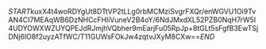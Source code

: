 $START$kuxX4t4woRDYgUt8DTtVP2tLLg0rbMCMziSvgrFXQr/enWGVU1Oi9TvAN4CI7MEAqWB6DzNHCcFHliVuneV2B4oY/6NdJMxdXL52PZB0NqH7rW5I4UDYOWXWZUYQPEJdRJmjhVQbher9mEarjFu05RpJp+8tGLt5sFgfB3EwTSjDNj6lO8f2uyzATfWC/T11GUWsFOkJw4zqtvJXyM8CXw==$END$